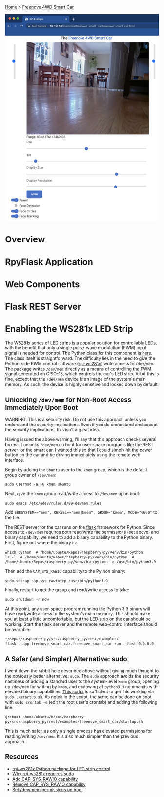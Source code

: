 [Home](../index.md) > [Freenove 4WD Smart Car](https://www.amazon.com/Freenove-Raspberry-Tracking-Avoidance-Ultrasonic/dp/B07YD2LT9D)

![smart-car](smart-car.png)

# Overview

# RpyFlask Application

# Web Components

# Flask REST Server

# Enabling the WS281x LED Strip
The WS281x series of LED strips is a popular solution for controllable LEDs, with the benefit that only a single 
pulse-wave modulation (PWM) input signal is needed for control. The Python class for this component is 
[here](https://github.com/MatthewGerber/raspberry-py/blob/00e9ca6079ef3ed7f7dcbc18f4389c7f663682f9/src/raspberry_py/gpio/lights.py#L991).
The class itself is straightforward. The difficulty lies in the need to give the Python-side PWM control software
([rpi-ws281x](https://pypi.org/project/rpi-ws281x)) write access to `/dev/mem`. The package writes `/dev/mem` directly
as a means of controlling the PWM signal generated on GPIO-18, which controls the car's LED strip. All of this is fine,
except that the `/dev/mem` device is an image of the system's main memory. As such, the device is highly sensitive and 
locked down by default.

## Unlocking `/dev/mem` for Non-Root Access Immediately Upon Boot
WARNING:  This is a security risk. Do not use this approach unless you understand the security implications. Even if you 
do understand and accept the security implications, this isn't a great idea.

Having issued the above warning, I'll say that this approach checks several boxes. It unlocks `/dev/mem` on boot for 
user-space programs like the REST server for the smart car. I wanted this so that I could simply hit the power 
button on the car and be driving immediately using the remote web interface.

Begin by adding the `ubuntu` user to the `kmem` group, which is the default group owner of `/dev/mem`:
```
sudo usermod -a -G kmem ubuntu 
```
Next, give the `kmem` group read/write access to `/dev/mem` upon boot:
```
sudo emacs /etc/udev/rules.d/99-devmem.rules
```
Add `SUBSYSTEM=="mem", KERNEL=="mem|kmem", GROUP="kmem", MODE="0660"` to the file.

The REST server for the car runs on the [flask](https://palletsprojects.com/p/flask/) framework for Python. Since
access to `/dev/mem` requires both read/write file permissions (set above) and binary capability, we need to add a
binary capability to the Python binary. First, figure out where the binary is:
```
which python  # /home/ubuntu/Repos/raspberry-py/venv/bin/python
ls -l  # /home/ubuntu/Repos/raspberry-py/venv/bin/python  # /home/ubuntu/Repos/raspberry-py/venv/bin/python -> /usr/bin/python3.9
```
Then add the `CAP_SYS_RAWIO` capability to the Python binary:
```
sudo setcap cap_sys_rawio+ep /usr/bin/python3.9
```
Finally, restart to get the group and read/write access to take:
```
sudo shutdown -r now
```
At this point, any user-space program running the Python 3.9 binary will have read/write access to the system's main 
memory. This should make you at least a little uncomfortable, but the LED strip on the car should be working. Start the
flask server and the remote web-control interface should be available:
```
~/Repos/raspberry-py/src/raspberry_py/rest/examples/
flask --app freenove_smart_car.freenove_smart_car run --host 0.0.0.0
```

## A Safer (and Simpler) Alternative:  sudo
I went down the rabbit hole described above without giving much thought to the obviously better alternative:  `sudo`. 
The `sudo` approach avoids the security nastiness of adding a standard user to the system-level `kmem` group, opening up 
`/dev/mem` for writing by `kmem`, and endowing all `python3.9` commands with elevated binary capabilities. [This
script](https://github.com/MatthewGerber/raspberry-py/blob/main/src/raspberry_py/rest/examples/freenove_smart_car/startup.sh) is 
sufficient to get this working via `sudo ./startup.sh`. As noted in the script, the same can be done on boot with 
`sudo crontab -e` (edit the root user's crontab) and adding the following line:
```
@reboot /home/ubuntu/Repos/raspberry-py/src/raspberry_py/rest/examples/freenove_smart_car/startup.sh
```
This is much safer, as only a single process has elevated permissions for reading/writing `/dev/mem`. It is also much
simpler than the previous approach.

## Resources
* [rpi-ws281x Python package for LED strip control](https://pypi.org/project/rpi-ws281x)
* [Why rpi-ws281x requires sudo](https://github.com/jgarff/rpi_ws281x/issues/396)
* [Add CAP_SYS_RAWIO capability](https://unix.stackexchange.com/questions/475800/non-root-read-access-to-dev-mem-by-kmem-group-members-fails)
* [Remove CAP_SYS_RAWIO capability](https://unix.stackexchange.com/questions/303423/unset-setcap-additional-capabilities-on-excutable)
* [Set /dev/mem permissions on boot](https://forums.developer.nvidia.com/t/dev-mem-changes-permissions-back-to-defaults-on-system-restart/65355/3)
